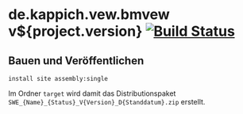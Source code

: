 de.kappich.vew.bmvew v${project.version} [![Build Status](https://travis-ci.org/datenverteiler/de.kappich.vew.bmvew.svg?branch=master)](https://travis-ci.org/datenverteiler/de.kappich.vew.bmvew)
===========================


Bauen und Veröffentlichen
-------------------------

    install site assembly:single

Im Ordner `target` wird damit das Distributionspaket
`SWE_{Name}_{Status}_V{Version}_D{Standdatum}.zip` erstellt.
